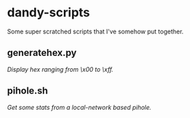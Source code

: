 # dandy-scripts
Some super scratched scripts that I've somehow put together.

## generatehex.py
_Display hex ranging from \x00 to \xff._

## pihole.sh
_Get some stats from a local-network based pihole._
